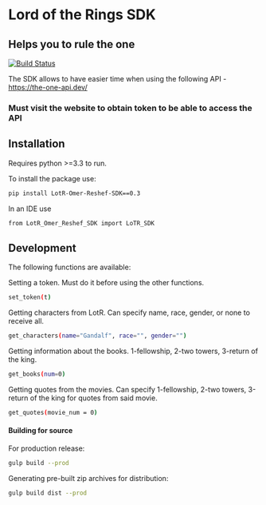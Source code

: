 # Lord of the Rings SDK
## Helps you to rule the one

[![Build Status](https://travis-ci.org/joemccann/dillinger.svg?branch=master)](https://travis-ci.org/joemccann/dillinger)

The SDK allows to have easier time when using the following API - https://the-one-api.dev/
### Must visit the website to obtain token to be able to access the API ###


## Installation

Requires python >=3.3 to run.

To install the package use:

```sh
pip install LotR-Omer-Reshef-SDK==0.3
```

In an IDE use 

```sh
from LotR_Omer_Reshef_SDK import LoTR_SDK
```

## Development

The following functions are available:

Setting a token. Must do it before using the other functions.

```sh
set_token(t)
```

Getting characters from LotR. Can specify name, race, gender, or none to receive all.

```sh
get_characters(name="Gandalf", race="", gender="")
```

Getting information about the books. 1-fellowship, 2-two towers, 3-return of the king.

```sh
get_books(num=0)
```

Getting quotes from the movies. Can specify 1-fellowship, 2-two towers, 3-return of the king for quotes from said movie.

```sh
get_quotes(movie_num = 0)
```

#### Building for source

For production release:

```sh
gulp build --prod
```

Generating pre-built zip archives for distribution:

```sh
gulp build dist --prod
```

